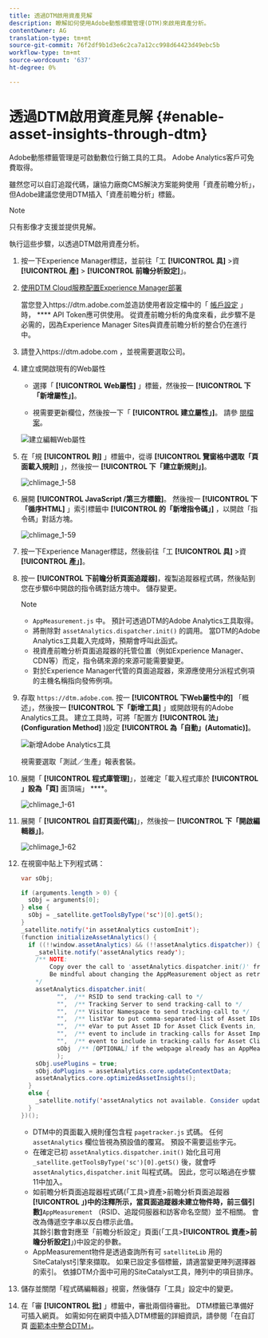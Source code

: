 ```yaml
---
title: 透過DTM啟用資產見解
description: 瞭解如何使用Adobe動態標籤管理(DTM)來啟用資產分析。
contentOwner: AG
translation-type: tm+mt
source-git-commit: 76f2df9b1d3e6c2ca7a12cc998d64423d49ebc5b
workflow-type: tm+mt
source-wordcount: '637'
ht-degree: 0%

---
```



# 透過DTM啟用資產見解 {#enable-asset-insights-through-dtm}

Adobe動態標籤管理是可啟動數位行銷工具的工具。 Adobe Analytics客戶可免費取得。

雖然您可以自訂追蹤代碼，讓協力廠商CMS解決方案能夠使用「資產前瞻分析」，但Adobe建議您使用DTM插入「資產前瞻分析」標籤。

>[!NOTE]
>
>只有影像才支援並提供見解。

執行這些步驟，以透過DTM啟用資產分析。

1. 按一下Experience Manager標誌，並前往「工 **[!UICONTROL 具]** >資 **[!UICONTROL 產]** > **[!UICONTROL 前瞻分析設定]**」。
1. [使用DTM Cloud服務配置Experience Manager部署](/help/sites-administering/dtm.md)

   當您登入https://dtm.adobe.com並造訪使用者設定檔中的「 [帳戶設定](https://dtm.adobe.com/) 」時， **** API Token應可供使用。 從資產前瞻分析的角度來看，此步驟不是必需的，因為Experience Manager Sites與資產前瞻分析的整合仍在進行中。

1. 請登入https://dtm.adobe.com [](https://dtm.adobe.com/)，並視需要選取公司。
1. 建立或開啟現有的Web屬性

   * 選擇「 **[!UICONTROL Web屬性]** 」標籤，然後按一 **[!UICONTROL 下「新增屬性」]**。

   * 視需要更新欄位，然後按一下「 **[!UICONTROL 建立屬性」]**。 請參 [閱檔案](https://docs.adobe.com/content/help/en/experience-manager-learn/getting-started-wknd-tutorial-develop/overview.html)。

   ![建立編輯Web屬性](assets/Create-edit-web-property.png)

1. 在「規 **[!UICONTROL 則]** 」標籤中，從導 **[!UICONTROL 覽窗格中選取「頁面載入規則]** 」，然後按一 **[!UICONTROL 下「建立新規則」]**。

   ![chlimage_1-58](assets/chlimage_1-194.png)

1. 展開 **[!UICONTROL JavaScript /第三方標籤]**。 然後按一 **[!UICONTROL 下「循序HTML]** 」索引標籤中 **[!UICONTROL 的「新增指令碼」]** ，以開啟「指令碼」對話方塊。

   ![chlimage_1-59](assets/chlimage_1-195.png)

1. 按一下Experience Manager標誌，然後前往「工 **[!UICONTROL 具]** >資 **[!UICONTROL 產」]**。
1. 按一 **[!UICONTROL 下前瞻分析頁面追蹤器]**，複製追蹤器程式碼，然後貼到您在步驟6中開啟的指令碼對話方塊中。 儲存變更。

   >[!NOTE]
   >
   >* `AppMeasurement.js` 中。 預計可透過DTM的Adobe Analytics工具取得。
   >* 將刪除對 `assetAnalytics.dispatcher.init()` 的調用。 當DTM的Adobe Analytics工具載入完成時，預期會呼叫此函式。
   >* 視資產前瞻分析頁面追蹤器的托管位置（例如Experience Manager、CDN等）而定，指令碼來源的來源可能需要變更。
   >* 對於Experience Manager代管的頁面追蹤器，來源應使用分派程式例項的主機名稱指向發佈例項。


1. 存取 `https://dtm.adobe.com`. 按一 **[!UICONTROL 下Web屬性中的]** 「概述」，然後按一 **[!UICONTROL 下「新增工具]** 」或開啟現有的Adobe Analytics工具。 建立工具時，可將「配置方 **[!UICONTROL 法」(Configuration Method]** )設定 **[!UICONTROL 為「自動」(Automatic)]**。

   ![新增Adobe Analytics工具](assets/Add-Adobe-Analytics-Tool.png)

   視需要選取「測試／生產」報表套裝。

1. 展開「 **[!UICONTROL 程式庫管理]**」，並確定「載入程式庫於 **[!UICONTROL 」設為「頁]** 面頂端」 ****。

   ![chlimage_1-61](assets/chlimage_1-197.png)

1. 展開「 **[!UICONTROL 自訂頁面代碼]**」，然後按一 **[!UICONTROL 下「開啟編輯器」]**。

   ![chlimage_1-62](assets/chlimage_1-198.png)

1. 在視窗中貼上下列程式碼：

   ```Java
   var sObj;
   
   if (arguments.length > 0) {
     sObj = arguments[0];
   } else {
     sObj = _satellite.getToolsByType('sc')[0].getS();
   }
   _satellite.notify('in assetAnalytics customInit');
   (function initializeAssetAnalytics() {
     if ((!!window.assetAnalytics) && (!!assetAnalytics.dispatcher)) {
       _satellite.notify('assetAnalytics ready');
       /** NOTE:
           Copy over the call to 'assetAnalytics.dispatcher.init()' from Assets Pagetracker
           Be mindful about changing the AppMeasurement object as retrieved above.
       */
       assetAnalytics.dispatcher.init(
             "",  /** RSID to send tracking-call to */
             "",  /** Tracking Server to send tracking-call to */
             "",  /** Visitor Namespace to send tracking-call to */
             "",  /** listVar to put comma-separated-list of Asset IDs for Asset Impression Events in tracking-call, e.g. 'listVar1' */
             "",  /** eVar to put Asset ID for Asset Click Events in, e.g. 'eVar3' */
             "",  /** event to include in tracking-calls for Asset Impression Events, e.g. 'event8' */
             "",  /** event to include in tracking-calls for Asset Click Events, e.g. 'event7' */
             sObj  /** [OPTIONAL] if the webpage already has an AppMeasurement object, please include the object here. If unspecified, Pagetracker Core shall create its own AppMeasurement object */
             );
       sObj.usePlugins = true;
       sObj.doPlugins = assetAnalytics.core.updateContextData;
       assetAnalytics.core.optimizedAssetInsights();
     }
     else {
       _satellite.notify('assetAnalytics not available. Consider updating the Custom Page Code', 4);
     }
   })();
   ```

   * DTM中的頁面載入規則僅包含程 `pagetracker.js` 式碼。 任何 `assetAnalytics` 欄位皆視為預設值的覆寫。 預設不需要這些字元。
   * 在確定已初 `assetAnalytics.dispatcher.init()` 始化且可用 `_satellite.getToolsByType('sc')[0].getS()` 後，就會呼 `assetAnalytics,dispatcher.init` 叫程式碼。 因此，您可以略過在步驟11中加入。
   * 如前瞻分析頁面追蹤器程式碼(「工具>資產>前瞻分析頁面追蹤器&#x200B;**[!UICONTROL 」)中的注釋所示，當頁面追蹤器未建立物件時，前三個引數]**`AppMeasurement` （RSID、追蹤伺服器和訪客命名空間）並不相關。 會改為傳遞空字串以反白標示此值。\
      其餘引數會對應至「前瞻分析設定」頁面(「工具>**[!UICONTROL 資產>前瞻分析設定]**」)中設定的參數。
   * AppMeasurement物件是透過查詢所有可 `satelliteLib` 用的SiteCatalyst引擎來擷取。 如果已設定多個標籤，請適當變更陣列選擇器的索引。 依據DTM介面中可用的SiteCatalyst工具，陣列中的項目排序。

1. 儲存並關閉「程式碼編輯器」視窗，然後儲存「工具」設定中的變更。
1. 在「審 **[!UICONTROL 批]** 」標籤中，審批兩個待審批。 DTM標籤已準備好可插入網頁。 如需如何在網頁中插入DTM標籤的詳細資訊，請參閱「在自訂頁 [面範本中整合DTM」](https://blogs.adobe.com/experiencedelivers/experience-management/integrating-dtm-custom-aem6-page-template/)。
